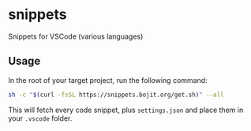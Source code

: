 # snippets
Snippets for VSCode (various languages)

## Usage
In the root of your target project, run the following command:

```bash
sh -c "$(curl -fsSL https://snippets.bojit.org/get.sh)" --all
```

This will fetch every code snippet, plus `settings.json` and place them in your
`.vscode` folder.
